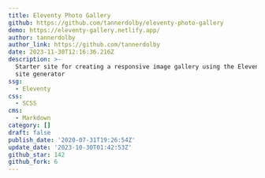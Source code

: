 ```yaml
---
title: Eleventy Photo Gallery
github: https://github.com/tannerdolby/eleventy-photo-gallery
demo: https://eleventy-gallery.netlify.app/
author: tannerdolby
author_link: https://github.com/tannerdolby
date: 2023-11-30T12:16:36.216Z
description: >-
  Starter site for creating a responsive image gallery using the Eleventy static
  site generator
ssg:
  - Eleventy
css:
  - SCSS
cms:
  - Markdown
category: []
draft: false
publish_date: '2020-07-31T19:26:54Z'
update_date: '2023-10-30T01:42:53Z'
github_star: 142
github_fork: 6
---
```

